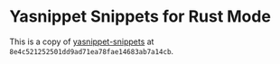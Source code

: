 # Yasnippet Snippets for Rust Mode

This is a copy of [yasnippet-snippets](https://github.com/AndreaCrotti/yasnippet-snippets/tree/master/snippets/rust-mode) at `8e4c521252501dd9ad71ea78fae14683ab7a14cb`.
